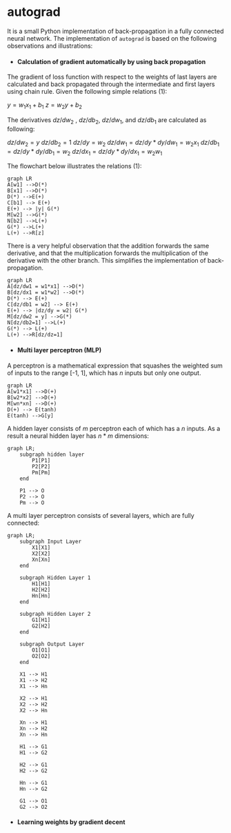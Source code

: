 # autograd

It is a small Python implementation of back-propagation in a fully connected neural network. The implementation of `autograd` is based on the following observations and illustrations:

- #### Calculation of gradient automatically by using back propagation
The gradient of loss function with respect to the weights of last layers are calculated and back propagated through the intermediate and first layers using chain rule. Given the following simple relations (1):

$y=w_1x_1+b_1$
$z=w_2y+b_2$

The derivatives $dz/dw_2$ , $dz/db_2$, $dz/dw_1$, and $dz/db_1$ are calculated as following:

$dz/dw_2 = y$
$dz/db_2 = 1$
$dz/dy = w_2$
$dz/dw_1 = dz/dy *  dy/dw_1 = w_2x_1$ 
$dz/db_1 = dz/dy *  dy/db_1 = w_2$
$dz/dx_1 = dz/dy *  dy/dx_1 = w_2 w_1$ 

The flowchart below illustrates the relations (1):
```mermaid
graph LR
A[w1] -->D(*) 
B[x1] -->D(*)
D(*) -->E(+)
C[b1] --> E(+)
E(+) --> |y| G(*)
M[w2] -->G(*)
N[b2] -->L(+)
G(*) -->L(+)
L(+) -->R[z]
```
There is a very helpful observation that the addition forwards the same derivative, and that the multiplication forwards the multiplication of the derivative with the other branch. This simplifies the implementation of back-propagation.

```mermaid
graph LR
A[dz/dw1 = w1*x1] -->D(*) 
B[dz/dx1 = w1*w2] -->D(*)
D(*) --> E(+)
C[dz/db1 = w2] --> E(+)
E(+) --> |dz/dy = w2| G(*)
M[dz/dw2 = y] -->G(*)
N[dz/db2=1] -->L(+)
G(*) --> L(+)
L(+) -->R[dz/dz=1]
```


- #### Multi layer perceptron (MLP)

A perceptron is a mathematical expression that squashes the weighted sum of inputs to the range [-1, 1], which has $n$ inputs but only one output.

```mermaid
graph LR
A[w1*x1] -->D(+) 
B[w2*x2] -->D(+)
M[wn*xn] -->D(+)
D(+) --> E(tanh)
E(tanh) -->G[y]
```
A hidden layer consists of $m$ perceptron each of which has a $n$ inputs. As a result a neural hidden layer has $n*m$ dimensions:


```mermaid
graph LR;
    subgraph hidden layer
        P1[P1]
        P2[P2]
        Pm[Pm]
    end

    P1 --> O
    P2 --> O
    Pm --> O
```

A multi layer perceptron consists of several layers, which are fully connected:

```mermaid
graph LR;
    subgraph Input Layer
        X1[X1]
        X2[X2]
        Xn[Xn]
    end

    subgraph Hidden Layer 1
        H1[H1]
        H2[H2]
        Hn[Hn]
    end

    subgraph Hidden Layer 2
        G1[H1]
        G2[H2]
    end

    subgraph Output Layer
        O1[O1]
        O2[O2]
    end

    X1 --> H1
    X1 --> H2
    X1 --> Hn

    X2 --> H1
    X2 --> H2
    X2 --> Hn

    Xn --> H1
    Xn --> H2
    Xn --> Hn

    H1 --> G1
    H1 --> G2

    H2 --> G1
    H2 --> G2

    Hn --> G1
    Hn --> G2

    G1 --> O1
    G2 --> O2
```
- #### Learning weights by gradient decent 

